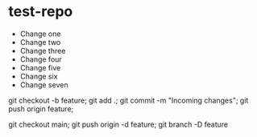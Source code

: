 # test-repo

* Change one
* Change two
* Change three
* Change four
* Change five
* Change six
* Change seven


git checkout -b feature; git add .; git commit -m "Incoming changes"; git push origin feature;

git checkout main; git push origin -d feature; git branch -D feature